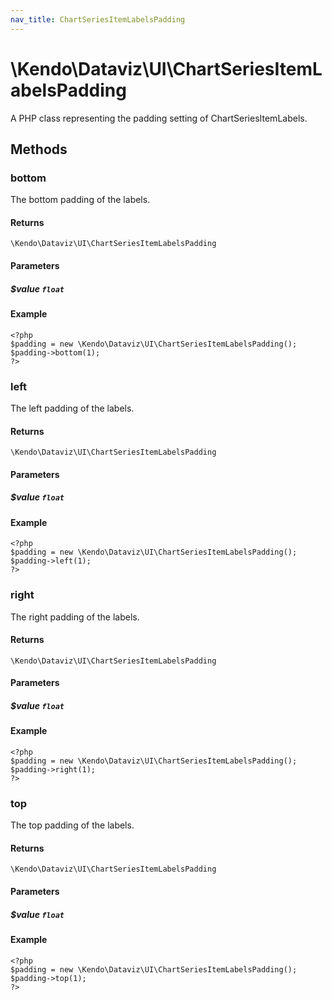 ```yaml
---
nav_title: ChartSeriesItemLabelsPadding
---
```


# \Kendo\Dataviz\UI\ChartSeriesItemLabelsPadding

A PHP class representing the padding setting of ChartSeriesItemLabels.


## Methods

### bottom
The bottom padding of the labels.

#### Returns
`\Kendo\Dataviz\UI\ChartSeriesItemLabelsPadding`

#### Parameters

##### $value `float`



#### Example 
    <?php
    $padding = new \Kendo\Dataviz\UI\ChartSeriesItemLabelsPadding();
    $padding->bottom(1);
    ?>

### left
The left padding of the labels.

#### Returns
`\Kendo\Dataviz\UI\ChartSeriesItemLabelsPadding`

#### Parameters

##### $value `float`



#### Example 
    <?php
    $padding = new \Kendo\Dataviz\UI\ChartSeriesItemLabelsPadding();
    $padding->left(1);
    ?>

### right
The right padding of the labels.

#### Returns
`\Kendo\Dataviz\UI\ChartSeriesItemLabelsPadding`

#### Parameters

##### $value `float`



#### Example 
    <?php
    $padding = new \Kendo\Dataviz\UI\ChartSeriesItemLabelsPadding();
    $padding->right(1);
    ?>

### top
The top padding of the labels.

#### Returns
`\Kendo\Dataviz\UI\ChartSeriesItemLabelsPadding`

#### Parameters

##### $value `float`



#### Example 
    <?php
    $padding = new \Kendo\Dataviz\UI\ChartSeriesItemLabelsPadding();
    $padding->top(1);
    ?>

